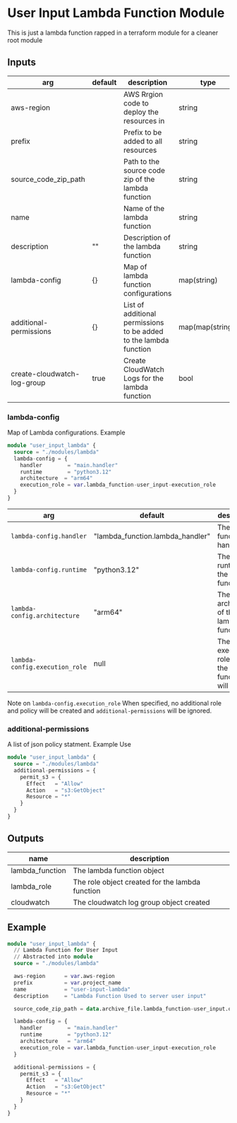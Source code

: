 # User Input Lambda Function Module

This is just a lambda function rapped in a terraform module for a cleaner root module

## Inputs

| arg                         | default | description                                                       | type             |
| --------------------------- | ------- | ----------------------------------------------------------------- | ---------------- |
| aws-region                  |         | AWS Rrgion code to deploy the resources in                        | string           |
| prefix                      |         | Prefix to be added to all resources                               | string           |
| source_code_zip_path        |         | Path to the source code zip of the lambda function                | string           |
| name                        |         | Name of the lambda function                                       | string           |
| description                 | ""      | Description of the lambda function                                | string           |
| lambda-config               | {}      | Map of lambda function configurations                             | map(string)      |
| additional-permissions      | {}      | List of additional permissions to be added to the lambda function | map(map(string)) |
| create-cloudwatch-log-group | true    | Create CloudWatch Logs for the lambda function                    | bool             |

### lambda-config

Map of Lambda configurations. Example

```tf
module "user_input_lambda" {
  source = "./modules/lambda"
  lambda-config = {
    handler        = "main.handler"
    runtime        = "python3.12"
    architecture  = "arm64"
    execution_role = var.lambda_function-user_input-execution_role
  }
}
```

| arg                            | default                          | description                                            |
| ------------------------------ | -------------------------------- | ------------------------------------------------------ |
| `lambda-config.handler`        | "lambda_function.lambda_handler" | The lambda function handler                            |
| `lambda-config.runtime`        | "python3.12"                     | The runtime of the lambda function                     |
| `lambda-config.architecture`   | "arm64"                          | The architecture of the lambda function                |
| `lambda-config.execution_role` | null                             | The execution role which the lambda function will use. |

Note on `lambda-config.execution_role` When specified, no additional role and policy will be created and `additional-permissions` will be ignored.

### additional-permissions

A list of json policy statment. Example Use

```tf
module "user_input_lambda" {
  source = "./modules/lambda"
  additional-permissions = {
    permit_s3 = {
      Effect   = "Allow"
      Action   = "s3:GetObject"
      Resource = "*"
    }
  }
}
```

## Outputs

| name            | description                                     |
| --------------- | ----------------------------------------------- |
| lambda_function | The lambda function object                      |
| lambda_role     | The role object created for the lambda function |
| cloudwatch      | The cloudwatch log group object created         |

## Example

```tf
module "user_input_lambda" {
  // Lambda Function for User Input
  // Abstracted into module
  source = "./modules/lambda"

  aws-region      = var.aws-region
  prefix          = var.project_name
  name            = "user-input-lambda"
  description     = "Lambda Function Used to server user input"

  source_code_zip_path = data.archive_file.lambda_function-user_input.output_path

  lambda-config = {
    handler        = "main.handler"
    runtime        = "python3.12"
    architecture   = "arm64"
    execution_role = var.lambda_function-user_input-execution_role
  }

  additional-permissions = {
    permit_s3 = {
      Effect   = "Allow"
      Action   = "s3:GetObject"
      Resource = "*"
    }
  }
}
```
